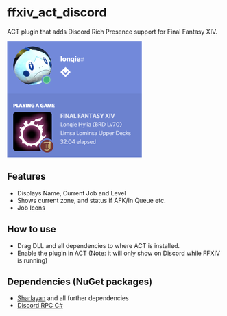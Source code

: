 # ffxiv_act_discord
ACT plugin that adds Discord Rich Presence support for Final Fantasy XIV.

![example_screenshot](screenshots/example.png)

## Features

* Displays Name, Current Job and Level
* Shows current zone, and status if AFK/In Queue etc.
* Job Icons

## How to use

* Drag DLL and all dependencies to where ACT is installed.
* Enable the plugin in ACT (Note: it will only show on Discord while FFXIV is running)

## Dependencies (NuGet packages)

* [Sharlayan](https://github.com/FFXIVAPP/sharlayan) and all further dependencies
* [Discord RPC C#](https://github.com/Lachee/discord-rpc-csharp)